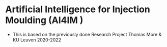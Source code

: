 # Artificial Intelligence for Injection Moulding (AI4IM )
- This is based on the previously done Research Project Thomas More &amp; KU Leuven 2020-2022
